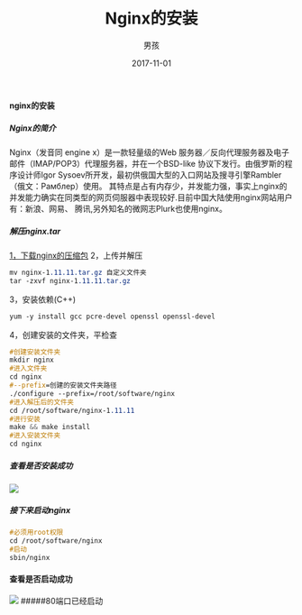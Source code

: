 ﻿---
layout: post
title: 'Nginx的安装'
date: 2017-11-01
author: 男孩
tags: linux
---
#### nginx的安装

##### Nginx的简介
Nginx（发音同 engine x）是一款轻量级的Web 服务器／反向代理服务器及电子邮件（IMAP/POP3）代理服务器，并在一个BSD-like 协议下发行。由俄罗斯的程序设计师Igor Sysoev所开发，最初供俄国大型的入口网站及搜寻引擎Rambler（俄文：Рамблер）使用。 其特点是占有内存少，并发能力强，事实上nginx的并发能力确实在同类型的网页伺服器中表现较好.目前中国大陆使用nginx网站用户有：新浪、网易、 腾讯,另外知名的微网志Plurk也使用nginx。
#####  解压nginx.tar
[1，下载nginx的压缩包](http://mgimg-ali.oss-cn-beijing.aliyuncs.com/project/spark/js%E5%9F%8B%E7%82%B9%E5%88%86%E6%9E%90/nginx-1.11.11.tar.gz)
2，上传并解压
```css
mv nginx-1.11.11.tar.gz 自定义文件夹
tar -zxvf nginx-1.11.11.tar.gz
```
3，安装依赖(C++)
```css
yum -y install gcc pcre-devel openssl openssl-devel
```
4，创建安装的文件夹，平检查
```css
#创建安装文件夹
mkdir nginx
#进入文件夹
cd nginx
#--prefix=创建的安装文件夹路径
./configure --prefix=/root/software/nginx
#进入解压后的文件夹
cd /root/software/nginx-1.11.11
#进行安装
make && make install
#进入安装文件夹
cd nginx
```
##### 查看是否安装成功
![](http://mgimg-ali.oss-cn-beijing.aliyuncs.com/project/spark/js%E5%9F%8B%E7%82%B9%E5%88%86%E6%9E%90/end.PNG)
##### 接下来启动nginx
```css
#必须用root权限
cd /root/software/nginx
#启动
sbin/nginx
```
#### 查看是否启动成功
![](http://mgimg-ali.oss-cn-beijing.aliyuncs.com/project/spark/js%E5%9F%8B%E7%82%B9%E5%88%86%E6%9E%90/netstat.png)
#####80端口已经启动